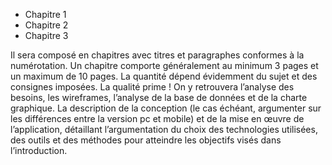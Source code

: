 - Chapitre 1
- Chapitre 2
- Chapitre 3

Il sera composé en chapitres avec titres et paragraphes conformes à la numérotation. Un chapitre comporte généralement au minimum 3 pages et un maximum de 10 pages. La quantité dépend évidemment du sujet et des consignes imposées. La qualité prime ! On y retrouvera l’analyse des besoins, les wireframes, l’analyse de la base de données et de la charte graphique. La description de la conception (le cas échéant, argumenter sur les différences entre la version pc et mobile) et de la mise en œuvre de l’application, détaillant l’argumentation du choix des technologies utilisées, des outils et des méthodes pour atteindre les objectifs visés dans l’introduction.